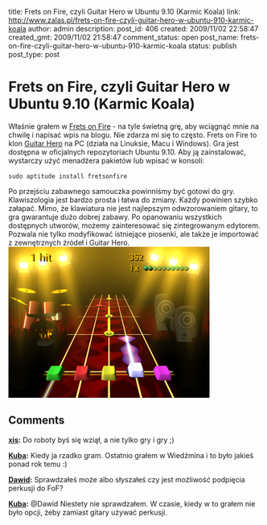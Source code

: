 title: Frets on Fire, czyli Guitar Hero w Ubuntu 9.10 (Karmic Koala)
link: http://www.zalas.pl/frets-on-fire-czyli-guitar-hero-w-ubuntu-910-karmic-koala
author: admin
description: 
post_id: 406
created: 2009/11/02 22:58:47
created_gmt: 2009/11/02 21:58:47
comment_status: open
post_name: frets-on-fire-czyli-guitar-hero-w-ubuntu-910-karmic-koala
status: publish
post_type: post

<!--Właśnie grałem w Frets on Fire - na tyle świetną grę, aby wciągnąć mnie na chwilę i napisać wpis na blogu. Nie zdarza mi się to często. Frets on Fire to klon Guitar Hero na PC (działa na Linuksie, Macu i Windows).-->

# Frets on Fire, czyli Guitar Hero w Ubuntu 9.10 (Karmic Koala)

Właśnie grałem w [Frets on Fire](http://fretsonfire.sourceforge.net/) \- na tyle świetną grę, aby wciągnąć mnie na chwilę i napisać wpis na blogu. Nie zdarza mi się to często. Frets on Fire to klon [Guitar Hero](http://hub.guitarhero.com/) na PC (działa na Linuksie, Macu i Windows). Gra jest dostępna w oficjalnych repozytoriach Ubuntu 9.10. Aby ją zainstalować, wystarczy użyć menadżera pakietów lub wpisać w konsoli: 
    
    
    sudo aptitude install fretsonfire

Po przejściu zabawnego samouczka powinniśmy być gotowi do gry. Klawiszologia jest bardzo prosta i łatwa do zmiany. Każdy powinien szybko załapać. Mimo, że klawiatura nie jest najlepszym odwzorowaniem gitary, to gra gwarantuje dużo dobrej zabawy. Po opanowaniu wszystkich dostępnych utworów, możemy zainteresować się zintegrowanym edytorem. Pozwala nie tylko modyfikować istniejące piosenki, ale także je importować z zewnętrznych źródeł i Guitar Hero. ![Frets on Fire](/uploads/wp/2009/11/frets-on-fire-04-400x300.png)

## Comments

**[xis](#2978 "2009-11-03 01:04:42"):** Do roboty byś się wziął, a nie tylko gry i gry ;)

**[Kuba](#2979 "2009-11-03 08:42:44"):** Kiedy ja rzadko gram. Ostatnio grałem w Wiedźmina i to było jakieś ponad rok temu :)

**[Dawid](#3021 "2011-02-13 11:22:13"):** Sprawdzałeś może albo słyszałeś czy jest możliwość podpięcia perkusji do FoF?

**[Kuba](#3026 "2011-02-14 08:32:05"):** @Dawid Niestety nie sprawdzałem. W czasie, kiedy w to grałem nie było opcji, żeby zamiast gitary używać perkusji.

